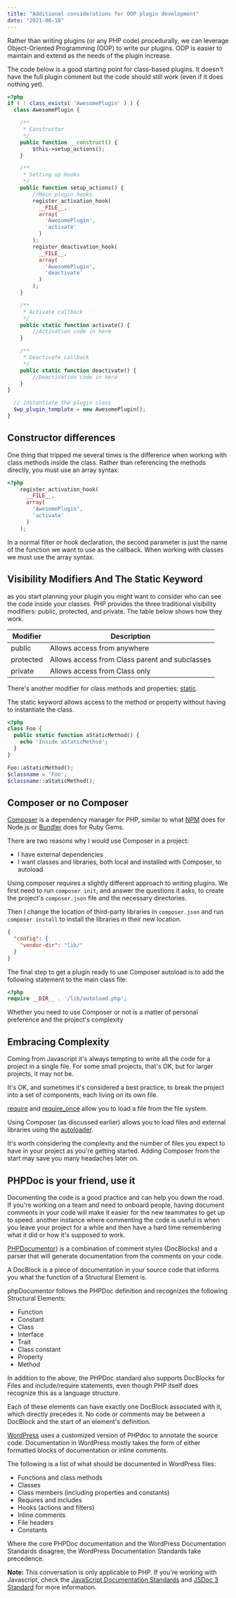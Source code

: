 ```yaml
---
title: "Additional considerations for OOP plugin development"
date: "2021-08-18"
---
```


Rather than writing plugins (or any PHP code) procedurally, we can leverage Object-Oriented Programming (OOP) to write our plugins. OOP is easier to maintain and extend as the needs of the plugin increase.

The code below is a good starting point for class-based plugins. It doesn't have the full plugin comment but the code should still work (even if it does nothing yet).

```php
<?php
if ( ! class_exists( 'AwesomePlugin' ) ) {
  class AwesomePlugin {

    /**
     * Constructor
     */
    public function __construct() {
        $this->setup_actions();
    }

    /**
     * Setting up Hooks
     */
    public function setup_actions() {
        //Main plugin hooks
        register_activation_hook(   
          __FILE__, 
          array(
            'AwesomePlugin',
            'activate'
          )
        );
        register_deactivation_hook(
          __FILE__,
          array(
            'AwesomePlugin', 
            'deactivate'
          )
        );
    }

    /**
     * Activate callback
     */
    public static function activate() {
        //Activation code in here
    }

    /**
     * Deactivate callback
     */
    public static function deactivate() {
        //Deactivation code in here
    }      
}

  // instantiate the plugin class
  $wp_plugin_template = new AwesomePlugin();
}
```

## Constructor differences

One thing that tripped me several times is the difference when working with class methods inside the class. Rather than referencing the methods directly, you must use an array syntax:

```php
<?php
    register_activation_hook(
      __FILE__,
      array(
        'AwesomePlugin', 
        'activate'
      )
    );
```

In a normal filter or hook declaration, the second parameter is just the name of the function we want to use as the callback. When working with classes we must use the array syntax.

## Visibility Modifiers And The Static Keyword

as you start planning your plugin you might want to consider who can see the code inside your classes. PHP provides the three traditional visibility modifiers: public, protected, and private. The table below shows how they work.

| Modifier | Description |
| --- | --- |
| public | Allows access from anywhere |
| protected | Allows access from Class parent and subclasses |
| private | Allows access from Class only |

There's another modifier for class methods and properties: [static](https://www.php.net/manual/en/language.oop5.static.php).

The static keyword allows access to the method or property without having to instantiate the class.

```php
<?php
class Foo {
  public static function aStaticMethod() {
    echo 'Inside aStaticMethod';
  }
}

Foo::aStaticMethod();
$classname = 'Foo';
$classname::aStaticMethod();
```

## Composer or no Composer

[Composer](https://getcomposer.org/) is a dependency manager for PHP, similar to what [NPM](https://www.npmjs.com) does for Node.js or [Bundler](https://bundler.io/) does for Ruby Gems.

There are two reasons why I would use Composer in a project:

- I have external dependencies
- I want classes and libraries, both local and installed with Composer, to autoload

Using composer requires a slightly different approach to writing plugins. We first need to run `composer init`, and answer the questions it asks, to create the project's `composer.json` file and the necessary directories.

Then I change the location of third-party libraries in `composer.json` and run `composer install` to install the libraries in their new location.

```json
{ 
  "config": { 
    "vendor-dir": "lib/" 
  } 
} 
```

The final step to get a plugin ready to use Composer autoload is to add the following statement to the main class file:

```php
<?php
require __DIR__ . '/lib/autoload.php';
```

Whether you need to use Composer or not is a matter of personal preference and the project's complexity

## Embracing Complexity

Coming from Javascript it's always tempting to write all the code for a project in a single file. For some small projects, that's OK, but for larger projects, it may not be.

It's OK, and sometimes it's considered a best practice, to break the project into a set of components, each living on its own file.

[require](https://www.php.net/manual/en/function.require.php) and [require\_once](https://www.php.net/manual/en/function.require-once.php) allow you to load a file from the file system.

Using Composer (as discussed earlier) allows you to load files and external libraries using the [autoloader](https://getcomposer.org/doc/01-basic-usage.md#autoloading).

It's worth considering the complexity and the number of files you expect to have in your project as you're getting started. Adding Composer from the start may save you many headaches later on.

## PHPDoc is your friend, use it

Documenting the code is a good practice and can help you down the road. If you're working on a team and need to onboard people, having document comments in your code will make it easier for the new teammates to get up to speed. another instance where commenting the code is useful is when you leave your project for a while and then have a hard time remembering what it did or how it's supposed to work.

[PHPDocumentor](https://phpdoc.org/)) is a combination of comment styles (DocBlocks) and a parser that will generate documentation from the comments on your code.

A DocBlock is a piece of documentation in your source code that informs you what the function of a Structural Element is.

phpDocumentor follows the PHPDoc definition and recognizes the following Structural Elements:

- Function
- Constant
- Class
- Interface
- Trait
- Class constant
- Property
- Method

In addition to the above, the PHPDoc standard also supports DocBlocks for Files and include/require statements, even though PHP itself does recognize this as a language structure.

Each of these elements can have exactly one DocBlock associated with it, which directly precedes it. No code or comments may be between a DocBlock and the start of an element's definition.

[WordPress](https://developer.wordpress.org/coding-standards/inline-documentation-standards/php/) uses a customized version of PHPdoc to annotate the source code. Documentation in WordPress mostly takes the form of either formatted blocks of documentation or inline comments.

The following is a list of what should be documented in WordPress files:

- Functions and class methods
- Classes
- Class members (including properties and constants)
- Requires and includes
- Hooks (actions and filters)
- Inline comments
- File headers
- Constants

Where the core PHPDoc documentation and the WordPress Documentation Standards disagree, the WordPress Documentation Standards take precedence.

**Note:** This conversation is only applicable to PHP. If you're working with Javascript, check the [JavaScript Documentation Standards](https://developer.wordpress.org/coding-standards/inline-documentation-standards/javascript/) and [JSDoc 3 Standard](http://usejsdoc.org/) for more information.
